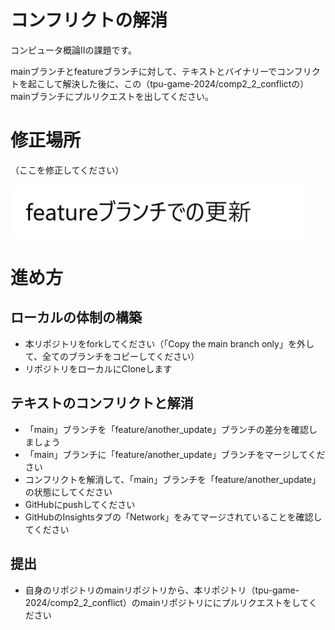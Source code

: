 # コンフリクトの解消
コンピュータ概論IIの課題です。

mainブランチとfeatureブランチに対して、テキストとバイナリーでコンフリクトを起こして解決した後に、この（tpu-game-2024/comp2_2_conflictの）mainブランチにプルリクエストを出してください。

# 修正場所

（ここを修正してください）

![画像](image.png)

# 進め方

## ローカルの体制の構築
* 本リポジトリをforkしてください（「Copy the main branch only」を外して、全てのブランチをコピーしてください）
* リポジトリをローカルにCloneします

## テキストのコンフリクトと解消
* 「main」ブランチを「feature/another_update」ブランチの差分を確認しましょう
* 「main」ブランチに「feature/another_update」ブランチをマージしてください
* コンフリクトを解消して、「main」ブランチを「feature/another_update」の状態にしてください
* GitHubにpushしてください
* GitHubのInsightsタブの「Network」をみてマージされていることを確認してください

## 提出

* 自身のリポジトリのmainリポジトリから、本リポジトリ（tpu-game-2024/comp2_2_conflict）のmainリポジトリににプルリクエストをしてください
